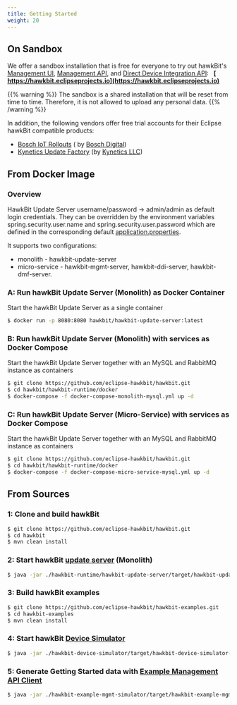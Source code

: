 ```yaml
---
title: Getting Started
weight: 20
---
```


## On Sandbox

We offer a sandbox installation that is free for everyone to try out hawkBit's [Management UI](/hawkbit/ui/),
[Management API](/hawkbit/apis/management_api/), and [Direct Device Integration API](/hawkbit/apis/ddi_api/): &nbsp;
**[<i class="fas fa-desktop">&nbsp;</i> https://hawkbit.eclipseprojects.io](https://hawkbit.eclipseprojects.io)**

{{% warning %}}
The sandbox is a shared installation that will be reset from time to time. Therefore, it is not allowed to upload
any personal data.
{{% /warning %}}

In addition, the following vendors offer free trial accounts for their Eclipse hawkBit compatible products:

* [Bosch IoT Rollouts](https://bosch-iot-suite.com/service/rollouts/) (
  by [Bosch Digital](https://www.bosch-digital.com))
* [Kynetics Update Factory](https://www.kynetics.com/update-factory) (by [Kynetics LLC](https://www.kynetics.com/))

## From Docker Image

### Overview

HawkBit Update Server username/password -> admin/admin as default login credentials. They can be overridden by the
environment variables spring.security.user.name and spring.security.user.password which are defined in the corresponding
default [application.properties](hawkbit-runtime/hawkbit-update-server/src/main/resources/application.properties).

It supports two configurations:

* monolith - hawkbit-update-server
* micro-service - hawkbit-mgmt-server, hawkbit-ddi-server, hawkbit-dmf-server.

### A: Run hawkBit Update Server (Monolith) as Docker Container

Start the hawkBit Update Server as a single container

```bash
$ docker run -p 8080:8080 hawkbit/hawkbit-update-server:latest
```

### B: Run hawkBit Update Server (Monolith) with services as Docker Compose

Start the hawkBit Update Server together with an MySQL and RabbitMQ instance as containers

```bash
$ git clone https://github.com/eclipse-hawkbit/hawkbit.git
$ cd hawkbit/hawkbit-runtime/docker
$ docker-compose -f docker-compose-monolith-mysql.yml up -d
```

### C: Run hawkBit Update Server (Micro-Service) with services as Docker Compose

Start the hawkBit Update Server together with an MySQL and RabbitMQ instance as containers

```bash
$ git clone https://github.com/eclipse-hawkbit/hawkbit.git
$ cd hawkbit/hawkbit-runtime/docker
$ docker-compose -f docker-compose-micro-service-mysql.yml up -d
```

## From Sources

### 1: Clone and build hawkBit

```sh
$ git clone https://github.com/eclipse-hawkbit/hawkbit.git
$ cd hawkbit
$ mvn clean install
```

### 2: Start hawkBit [update server](https://github.com/eclipse-hawkbit/hawkbit/tree/master/hawkbit-runtime/hawkbit-update-server) (Monolith)

```sh
$ java -jar ./hawkbit-runtime/hawkbit-update-server/target/hawkbit-update-server-#version#-SNAPSHOT.jar
```

### 3: Build hawkBit examples

```sh
$ git clone https://github.com/eclipse-hawkbit/hawkbit-examples.git
$ cd hawkbit-examples
$ mvn clean install
```

### 4: Start hawkBit [Device Simulator](https://github.com/eclipse-hawkbit/hawkbit-examples/tree/master/hawkbit-device-simulator)

```sh
$ java -jar ./hawkbit-device-simulator/target/hawkbit-device-simulator-#version#.jar
```

### 5: Generate Getting Started data with [Example Management API Client](https://github.com/eclipse-hawkbit/hawkbit-examples/tree/master/hawkbit-example-mgmt-simulator)

```sh
$ java -jar ./hawkbit-example-mgmt-simulator/target/hawkbit-example-mgmt-simulator-#version#.jar
```
